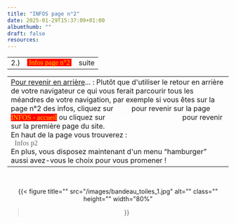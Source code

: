```yaml
---
title: "INFOS page n°2" 
date: 2025-01-29T15:37:09+01:00
albumthumb: ""
draft: false
resources:
---
```


|            |           |              | 
|   ---      |    :-:    |      --:     |
|  2.)       |<span  style="background-color:red; color:#ffd700; font-size:100%; font-family:verdana;">&nbsp;Infos page n°2&nbsp;</span>|     suite    | 

|              | 
|      ---     |
|<span style="text-decoration: underline;">Pour revenir en arrière</span>... : Plutôt que d'utiliser le retour en arrière de votre navigateur ce qui vous ferait parcourir tous les méandres de votre navigation, par exemple si vous êtes sur la page n°2 des infos, cliquez sur <span style="color:white;font-style: normal;font-size:100%;font-family:verdana;">Infos</span> pour revenir sur la page  <span  style="background-color:red; color:#ffd700;font-size:100%;font-style: normal;font-family:verdana;">INFOS - accueil</span> ou cliquez sur <span style="color:white;font-style: normal;font-size:100%;font-family:verdana;">Le catalogue de Francoise </span> pour revenir sur la première page du site.<br>En haut de la page vous trouverez :  <span style="color:white;font-style: normal;font-size:100%;font-family:verdana;">Le catalogue de Francoise / Infos / </span><span style="color:#696969;font-style: normal;font-size:100%;font-family:verdana;">Infos p2</span> <br>En plus, vous disposez maintenant d'un menu &ldquo;hamburger&rdquo; aussi avez-vous le choix pour vous promener !  |


<br>
<center>

{{< figure
  title=""
  src="/images/bandeau_toiles_1.jpg"
  alt="" 
  class=""
  height=""
  width="80%"
>}}

</center>

